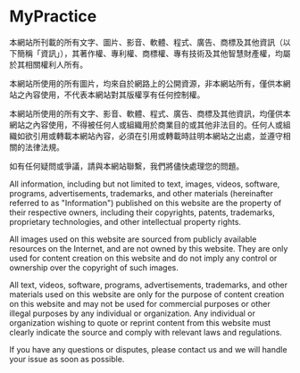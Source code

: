 # MyPractice

本網站所刊載的所有文字、圖片、影音、軟體、程式、廣告、商標及其他資訊（以下簡稱「資訊」），其著作權、專利權、商標權、專有技術及其他智慧財產權，均屬於其相關權利人所有。

本網站所使用的所有圖片，均來自於網路上的公開資源，非本網站所有，僅供本網站之內容使用，不代表本網站對其版權享有任何控制權。

本網站所使用的所有文字、影音、軟體、程式、廣告、商標及其他資訊，均僅供本網站之內容使用，不得被任何人或組織用於商業目的或其他非法目的。任何人或組織如欲引用或轉載本網站內容，必須在引用或轉載時註明本網站之出處，並遵守相關的法律法規。

如有任何疑問或爭議，請與本網站聯繫，我們將儘快處理您的問題。

All information, including but not limited to text, images, videos, software, programs, advertisements, trademarks, and other materials (hereinafter referred to as "Information") published on this website are the property of their respective owners, including their copyrights, patents, trademarks, proprietary technologies, and other intellectual property rights.

All images used on this website are sourced from publicly available resources on the Internet, and are not owned by this website. They are only used for content creation on this website and do not imply any control or ownership over the copyright of such images.

All text, videos, software, programs, advertisements, trademarks, and other materials used on this website are only for the purpose of content creation on this website and may not be used for commercial purposes or other illegal purposes by any individual or organization. Any individual or organization wishing to quote or reprint content from this website must clearly indicate the source and comply with relevant laws and regulations.

If you have any questions or disputes, please contact us and we will handle your issue as soon as possible.
